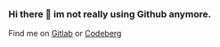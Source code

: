 ### Hi there 👋 im not really using Github anymore.

Find me on [Gitlab](https://gitlab.com/Simerax) or [Codeberg](https://codeberg.org/Xaver)

<!--
**Simerax/Simerax** is a ✨ _special_ ✨ repository because its `README.md` (this file) appears on your GitHub profile.

Here are some ideas to get you started:

- 🔭 I’m currently working on ...
- 🌱 I’m currently learning ...
- 👯 I’m looking to collaborate on ...
- 🤔 I’m looking for help with ...
- 💬 Ask me about ...
- 📫 How to reach me: ...
- 😄 Pronouns: ...
- ⚡ Fun fact: ...
-->
